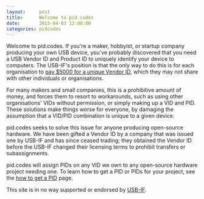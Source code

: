 ```yaml
---
layout:     post
title:      Welcome to pid.codes
date:       2015-04-03 12:00:00
categories: pidcodes
---
```

Welcome to pid.codes. If you're a maker, hobbyist, or startup company producing your own USB device, you've probably discovered that you need a USB Vendor ID and Product ID to uniquely identify your device to computers. The USB-IF's position is that the only way to do this is for each organisation to [pay $5000 for a unique Vendor ID](http://www.usb.org/developers/vendor/), which they may not share with other individuals or organisations.

For many makers and small companies, this is a prohibitive amount of money, and forces them to resort to workarounds, such as using other organisations' VIDs without permission, or simply making up a VID and PID. These solutions make things worse for everyone, by damaging the assumption that a VID/PID combination is unique to a given device.

pid.codes seeks to solve this issue for anyone producing open-source hardware. We have been gifted a Vendor ID by a company that was issued one by USB-IF and has since ceased trading; they obtained the Vendor ID before the USB-IF changed their licensing terms to prohibit transfers or subassignments.

pid.codes will assign PIDs on any VID we own to any open-source hardware project needing one. To learn how to get a PID or PIDs for your project, see the [how to get a PID](/howto/) page.

This site is in no way supported or endorsed by [USB-IF](http://www.usb.org/).
